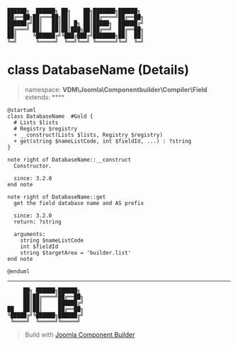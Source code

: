 ```
██████╗  ██████╗ ██╗    ██╗███████╗██████╗
██╔══██╗██╔═══██╗██║    ██║██╔════╝██╔══██╗
██████╔╝██║   ██║██║ █╗ ██║█████╗  ██████╔╝
██╔═══╝ ██║   ██║██║███╗██║██╔══╝  ██╔══██╗
██║     ╚██████╔╝╚███╔███╔╝███████╗██║  ██║
╚═╝      ╚═════╝  ╚══╝╚══╝ ╚══════╝╚═╝  ╚═╝
```
# class DatabaseName (Details)
> namespace: **VDM\Joomla\Componentbuilder\Compiler\Field**
> extends: ****
```uml
@startuml
class DatabaseName  #Gold {
  # Lists $lists
  # Registry $registry
  + __construct(Lists $lists, Registry $registry)
  + get(string $nameListCode, int $fieldId, ...) : ?string
}

note right of DatabaseName::__construct
  Constructor.

  since: 3.2.0
end note

note right of DatabaseName::get
  get the field database name and AS prefix

  since: 3.2.0
  return: ?string
  
  arguments:
    string $nameListCode
    int $fieldId
    string $targetArea = 'builder.list'
end note
 
@enduml
```

---
```
     ██╗ ██████╗██████╗
     ██║██╔════╝██╔══██╗
     ██║██║     ██████╔╝
██   ██║██║     ██╔══██╗
╚█████╔╝╚██████╗██████╔╝
 ╚════╝  ╚═════╝╚═════╝
```
> Build with [Joomla Component Builder](https://git.vdm.dev/joomla/Component-Builder)

